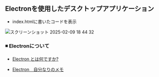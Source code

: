 ## Electronを使用したデスクトップアプリケーション
- index.htmlに書いたコードを表示

![スクリーンショット 2025-02-09 18 44 32](https://github.com/user-attachments/assets/9d6f5dd8-940e-4b23-ae51-39cd37f5f66d)

### ◾️ Electronについて
- [Electron とは何ですか?](https://www.electronjs.org/ja/docs/latest/)

- [Electron　自分なりのメモ](https://zenn.dev/airi_i_1998/scraps/e907f5b117b482)
